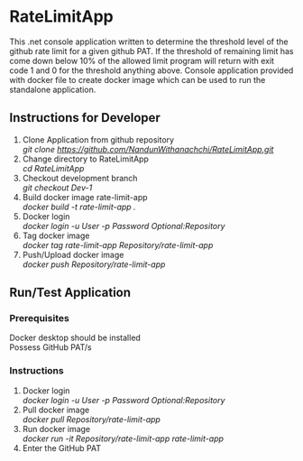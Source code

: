 # RateLimitApp
This .net console application written to determine the threshold level of the github rate limit for a given github PAT. If the threshold of remaining limit has come down below 10% of the allowed limit program will return with exit code 1 and 0 for the threshold anything above. Console application provided with docker file to create docker image which can be used to run the standalone application.

## Instructions for Developer
1. Clone Application from github repository <br /> *git clone https://github.com/NandunWithanachchi/RateLimitApp.git*
2. Change directory to RateLimitApp <br /> *cd RateLimitApp*
3. Checkout development branch <br /> *git checkout Dev-1*
4. Build docker image rate-limit-app <br /> *docker build -t rate-limit-app .*
5. Docker login <br />  *docker login -u User -p Password Optional:Repository*
6. Tag docker image <br /> *docker tag rate-limit-app Repository/rate-limit-app*
7. Push/Upload docker image <br /> *docker push Repository/rate-limit-app*

## Run/Test Application
### Prerequisites
Docker desktop should be installed <br />
Possess GitHub PAT/s 
### Instructions
1. Docker login <br /> *docker login -u User -p Password Optional:Repository*
2. Pull docker image <br /> *docker pull Repository/rate-limit-app*
3. Run docker image <br /> *docker run -it Repository/rate-limit-app rate-limit-app*
4. Enter the GitHub PAT 
